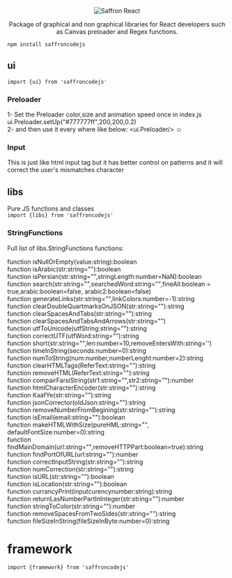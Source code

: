 <p align="center"><img alt="Saffron React" src="https://github.com/SaffronCode/SaffronCode-React/blob/master/doc/152.png?raw=true"/></p>

<p align="center">Package of graphical and non graphical libraries for React developers such as Canvas preloader and Regex functions.</p>

`npm install saffroncodejs`

## ui
`import {ui} from 'saffroncodejs'`

### Preloader

1- Set the Preloader color,size and animation speed once in index.js ui.Preloader.setUp("#777777ff",200,200,0.2) <br/>
2- and then use it every where like below: <ui.Preloader/> ☺

### Input

This is just like html input tag but it has better control on patterns and it will correct the user's mismatches character

## libs
Pure JS functions and classes<br/>
`import {libs} from 'saffroncodejs'`

### StringFunctions

Full list of libs.StringFunctions functions:

function isNullOrEmpty(value:string):boolean<br>
function isArabic(str:string=""):boolean<br>
function isPersian(str:string="",stringLength:number=NaN):boolean<br>
function search(str:string="",searchedWord:string="",fineAll:boolean = true,arabic:boolean=false, arabic2:boolean=false)<br>
function generateLinks(str:string="",linkColors:number=-1):string<br>
function clearDoubleQuartmarksOnJSON(str:string=""):string<br>
function clearSpacesAndTabs(str:string=""):string<br>
function clearSpacesAndTabsAndArrows(str:string="")<br>
function utfToUnicode(utfString:string=""):string<br>
function correctUTF(utfWord:string=""):string<br>
function short(str:string="",len:number=10,removeEntersWith:string='')<br>
function timeInString(seconds:number=0):string<br>
function numToString(num:number,numberLenght:number=2):string<br>
function clearHTMLTags(ReferText:string=""):string<br>
function removeHTML(ReferText:string=""):string<br>
function compairFarsiString(str1:string="",str2:string=""):number<br>
function htmlCharacterEncoder(str:string=""):string<br>
function KaafYe(str:string=""):string<br>
function jsonCorrector(oldJson:string=""):string<br>
function removeNumberFromBegining(str:string=""):string<br>
function isEmail(email:string=""):boolean<br>
function makeHTMLWithSize(pureHML:string="", defaultFontSize:number=0):string<br>
function findMainDomain(url:string="",removeHTTPPart:boolean=true):string<br>
function findPortOfURL(url:string=""):number<br>
function correctInputString(str:string=""):string<br>
function numCorrection(str:string=""):string<br>
function isURL(str:string=""):boolean<br>
function isLocation(str:string=""):boolean<br>
function currancyPrint(inputcurencynumber:string):string<br>
function returnLasNumberPartInInteger(str:string=""):number<br>
function stringToColor(str:string=""):number<br>
function removeSpacesFromTwoSides(str:string=""):string<br>
function fileSizeInString(fileSizeInByte:number=0):string<br>

	
# framework
`import {framework} from 'saffroncodejs'`

